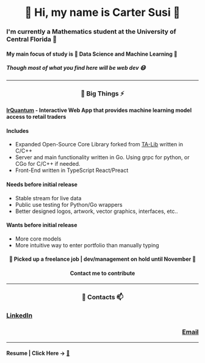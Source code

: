 
<h1 align="center"> &#x1F44B Hi, my name is Carter Susi &#x1FAE1 </h1>

### I'm currently a Mathematics student at the University of Central Florida 🍈

#### My main focus of study is 🧮 Data Science and Machine Learning 🧮

##### Though most of what you find here will be web dev 😷

---

<h3 align="center"> 🔭 Big Things ⚡ </h3>

 #### [lrQuantum](https://github.com/lrQuantum) - Interactive Web App that provides machine learning model access to retail traders
 
#### Includes
- Expanded Open-Source Core Library forked from [TA-Lib](https://github.com/TA-Lib) written in C/C++
- Server and main functionality written in Go. Using grpc for python, or CGo for C/C++ if needed.
- Front-End written in TypeScript React/Preact

#### Needs before initial release
- Stable stream for live data
- Public use testing for Python/Go wrappers
- Better designed logos, artwork, vector graphics, interfaces, etc..

#### Wants before initial release
- More core models
- More intuitive way to enter portfolio than manually typing

<h4 align="center">&#x1F9DF Picked up a freelance job | dev/management on hold until November &#x1F9DF</h4>
<h4 align="center">Contact me to contribute</h4>

---

<h3 align="center"> 💬 Contacts 📫 </h3>

<h3 align="left"><a href="www.linkedin.com/in/carter-susi">LinkedIn</a></h3>
<h3 align="right"><a href="mailto:cartersusi@proton.me">Email</a></h3>

---


<h4 align="left">Resume | Click Here -> <a href="https://carter4299.github.io/resume/">🧻</a></h3>



<!--
**carter4299/carter4299** is a ✨ _special_ ✨ repository because its `README.md` (this file) appears on your GitHub profile.

Here are some ideas to get you started:

- 🔭 I’m currently working on ...
- 🌱 I’m currently learning ...
- 👯 I’m looking to collaborate on ...
- 🤔 I’m looking for help with ...
- 💬 Ask me about ...
- 📫 How to reach me: ...
- 😄 Pronouns: ...
- ⚡ Fun fact: ...
-->
